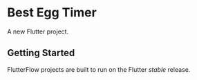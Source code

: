 # Best Egg Timer

A new Flutter project.

## Getting Started

FlutterFlow projects are built to run on the Flutter _stable_ release.
